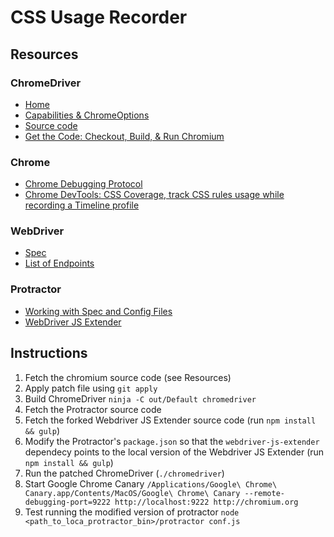 # CSS Usage Recorder

## Resources
### ChromeDriver
* [Home](https://sites.google.com/a/chromium.org/chromedriver/)
* [Capabilities & ChromeOptions](https://sites.google.com/a/chromium.org/chromedriver/capabilities)
* [Source code](https://cs.chromium.org/chromium/src/chrome/test/chromedriver/README.txt)
* [Get the Code: Checkout, Build, & Run Chromium](https://www.chromium.org/developers/how-tos/get-the-code)

### Chrome
* [Chrome Debugging Protocol](https://developer.chrome.com/devtools/docs/debugger-protocol)
* [Chrome DevTools: CSS Coverage, track CSS rules usage while recording a Timeline profile](https://umaar.com/dev-tips/121-css-coverage/)

### WebDriver
* [Spec](https://w3c.github.io/webdriver/webdriver-spec.html)
* [List of Endpoints](https://w3c.github.io/webdriver/webdriver-spec.html#list-of-endpoints)

### Protractor
* [Working with Spec and Config Files](https://github.com/angular/protractor/blob/master/docs/api-overview.md)
* [WebDriver JS Extender](https://github.com/angular/webdriver-js)

## Instructions
1. Fetch the chromium source code (see Resources)
2. Apply patch file using `git apply`
3. Build ChromeDriver `ninja -C out/Default chromedriver`
4. Fetch the Protractor source code
5. Fetch the forked Webdriver JS Extender source code (run `npm install && gulp`)
6. Modify the Protractor's `package.json` so that the `webdriver-js-extender` dependecy points to the local version of the Webdriver JS Extender (run `npm install && gulp`)
7. Run the patched ChromeDriver (`./chromedriver`)
8. Start Google Chrome Canary `/Applications/Google\ Chrome\ Canary.app/Contents/MacOS/Google\ Chrome\ Canary --remote-debugging-port=9222 http://localhost:9222 http://chromium.org`
9. Test running the modified version of protractor `node <path_to_loca_protractor_bin>/protractor conf.js`
